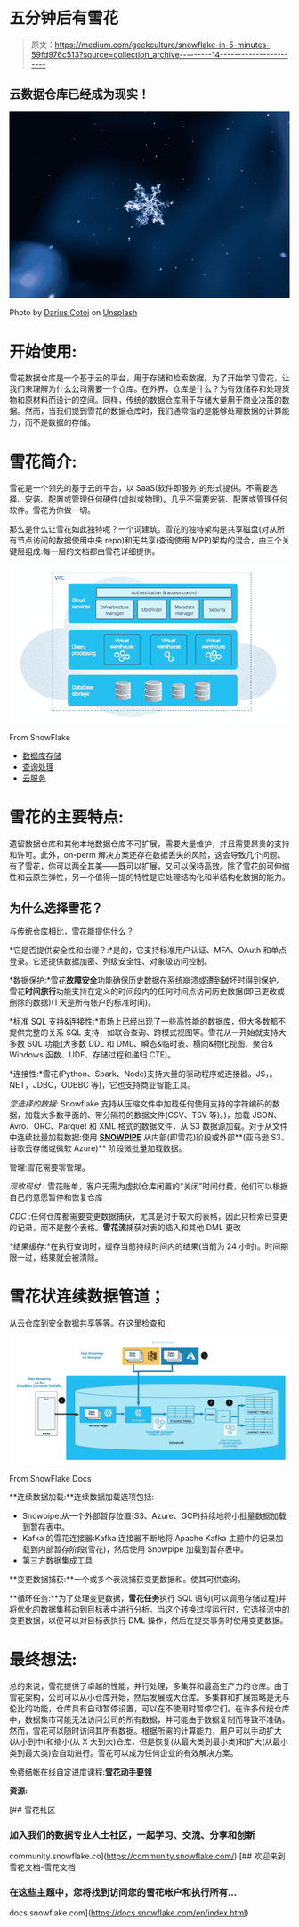 # 五分钟后有雪花

> 原文：<https://medium.com/geekculture/snowflake-in-5-minutes-59fd976c513?source=collection_archive---------14----------------------->

## 云数据仓库已经成为现实！

![](img/a7c59dab868dfe975dc21688a09f6050.png)

Photo by [Darius Cotoi](https://unsplash.com/@dariuscotoi?utm_source=medium&utm_medium=referral) on [Unsplash](https://unsplash.com?utm_source=medium&utm_medium=referral)

# 开始使用:

雪花数据仓库是一个基于云的平台，用于存储和检索数据。为了开始学习雪花，让我们来理解为什么公司需要一个仓库。在外界，仓库是什么？为有效储存和处理货物和原材料而设计的空间。同样，传统的数据仓库用于存储大量用于商业决策的数据。然而，当我们提到雪花的数据仓库时，我们通常指的是能够处理数据的计算能力，而不是数据的存储。

# 雪花简介:

雪花是一个领先的基于云的平台，以 SaaS(软件即服务)的形式提供。不需要选择、安装、配置或管理任何硬件(虚拟或物理)。几乎不需要安装、配置或管理任何软件。雪花为你做一切。

那么是什么让雪花如此独特呢？一个词建筑。雪花的独特架构是共享磁盘(对从所有节点访问的数据使用中央 repo)和无共享(查询使用 MPP)架构的混合，由三个关键层组成:每一层的文档都由雪花详细提供。

![](img/43cd3f4952c65c4762a2d8e1e5889d56.png)

From SnowFlake

*   [数据库存储](https://docs.snowflake.com/en/user-guide/intro-key-concepts.html#database-storage)
*   [查询处理](https://docs.snowflake.com/en/user-guide/intro-key-concepts.html#query-processing)
*   [云服务](https://docs.snowflake.com/en/user-guide/intro-key-concepts.html#cloud-services)

# 雪花的主要特点:

遗留数据仓库和其他本地数据仓库不可扩展，需要大量维护，并且需要昂贵的支持和许可。此外，on-perm 解决方案还存在数据丢失的风险，这会导致几个问题。有了雪花，你可以两全其美——既可以扩展，又可以保持高效。除了雪花的可伸缩性和云原生弹性，另一个值得一提的特性是它处理结构化和半结构化数据的能力。

## 为什么选择雪花？

与传统仓库相比，雪花能提供什么？

*它是否提供安全性和治理？:*是的，它支持标准用户认证、MFA、OAuth 和单点登录。它还提供数据加密、列级安全性、对象级访问控制。

*数据保护:*雪花**故障安全**功能确保历史数据在系统崩溃或遭到破坏时得到保护。雪花**时间旅行**功能支持在定义的时间段内的任何时间点访问历史数据(即已更改或删除的数据)(1 天是所有帐户的标准时间)。

*标准 SQL 支持&连接性:*市场上已经出现了一些高性能的数据库，但大多数都不提供完整的关系 SQL 支持，如联合查询、跨模式视图等。雪花从一开始就支持大多数 SQL 功能(大多数 DDL 和 DML、瞬态&临时表、横向&物化视图、聚合& Windows 函数、UDF、存储过程和递归 CTE)。

*连接性:*雪花(Python、Spark、Node)支持大量的驱动程序或连接器。JS，。NET，JDBC，ODBBC 等)，它也支持商业智能工具。

*您选择的数据:* Snowflake 支持从压缩文件中加载任何使用支持的字符编码的数据，加载大多数平面的、带分隔符的数据文件(CSV、TSV 等)。)，加载 JSON、Avro、ORC、Parquet 和 XML 格式的数据文件，从 S3 数据源加载。对于从文件中连续批量加载数据:使用 [**SNOWPIPE**](https://docs.snowflake.com/en/user-guide/data-load-snowpipe.html) 从内部(即雪花)阶段或外部**(亚马逊 S3、谷歌云存储或微软 Azure)** 阶段微批量加载数据。

管理:雪花需要零管理。

*现收现付* **:** 雪花账单，客户无需为虚拟仓库闲置的“关闭”时间付费，他们可以根据自己的意愿暂停和恢复仓库

*CDC* :任何仓库都需要变更数据捕获，尤其是对于较大的表格，因此只检索已变更的记录，而不是整个表格。**雪花流**捕获对表的插入和其他 DML 更改

*结果缓存:*在执行查询时，缓存当前持续时间内的结果(当前为 24 小时)。时间期限一过，结果就会被清除。

# 雪花状连续数据管道；

从云仓库到安全数据共享等等。在这里检查[和](https://docs.snowflake.com/en/user-guide/data-pipelines-intro.html)

![](img/53423e62405ac0f9e4ccf1fdebe6027a.png)

From SnowFlake Docs

**连续数据加载:**连续数据加载选项包括:

*   Snowpipe:从一个外部暂存位置(S3、Azure、GCP)持续地将小批量数据加载到暂存表中。
*   Kafka 的雪花连接器:Kafka 连接器不断地将 Apache Kafka 主题中的记录加载到内部暂存阶段(雪花)，然后使用 Snowpipe 加载到暂存表中。
*   第三方数据集成工具

**变更数据捕获:**一个或多个表流捕获变更数据和。使其可供查询。

**循环任务:**为了处理变更数据，**雪花任务**执行 SQL 语句(可以调用存储过程)并将优化的数据集移动到目标表中进行分析。当这个转换过程运行时，它选择流中的变更数据，以便可以对目标表执行 DML 操作，然后在提交事务时使用变更数据。

# **最终想法:**

总的来说，雪花提供了卓越的性能，并行处理，多集群和最高生产力的仓库。由于雪花架构，公司可以从小仓库开始，然后发展成大仓库。多集群和扩展策略是无与伦比的功能，仓库具有自动暂停设置，可以在不使用时暂停它们。在许多传统仓库中，数据集市可能无法访问公司的所有数据，并可能由于数据复制而导致不准确。然而，雪花可以随时访问其所有数据。根据所需的计算能力，用户可以手动扩大(从小到中)和缩小(从 X 大到大)仓库，但是恢复(从最大类到最小类)和扩大(从最小类到最大类)会自动进行。雪花可以成为任何企业的有效解决方案。

免费结帐在线自定进度课程:[**雪花动手要领**](https://www.snowflake.com/snowflake-essentials-training/)

**资源:**

[](https://community.snowflake.com/) [## 雪花社区

### 加入我们的数据专业人士社区，一起学习、交流、分享和创新

community.snowflake.co](https://community.snowflake.com/)  [## 欢迎来到雪花文档-雪花文档

### 在这些主题中，您将找到访问您的雪花帐户和执行所有…

docs.snowflake.com](https://docs.snowflake.com/en/index.html)